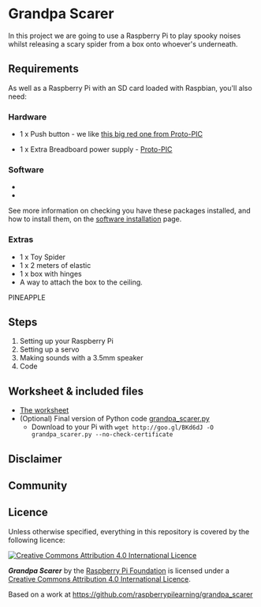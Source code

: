 
# Grandpa Scarer

In this project we are going to use a Raspberry Pi to play spooky noises whilst releasing a scary spider from a box onto whoever's underneath.

## Requirements

As well as a Raspberry Pi with an SD card loaded with Raspbian, you'll also need:

### Hardware

- 1 x Push button - we like [this big red one from Proto-PIC](http://proto-pic.co.uk/big-dome-push-button/)






- 1 x Extra Breadboard power supply - [Proto-PIC](http://proto-pic.co.uk/breadboard-power-supply-5v-3-3v/)
### Software

-
-

See more information on checking you have these packages installed, and how to install them, on the [software installation](software.md) page.

### Extras

- 1 x Toy Spider
- 1 x 2 meters of elastic
- 1 x box with hinges
- A way to attach the box to the ceiling.

PINEAPPLE

## Steps

1. Setting up your Raspberry Pi
1. Setting up a servo
1. Making sounds with a 3.5mm speaker
1. Code

## Worksheet & included files

- [The worksheet](worksheet.md)
- (Optional) Final version of Python code [grandpa_scarer.py](code/grandpa_scarer.py)
    - Download to your Pi with `wget http://goo.gl/BKd6dJ -O grandpa_scarer.py --no-check-certificate`

## Disclaimer



## Community



## Licence

Unless otherwise specified, everything in this repository is covered by the following licence:

[![Creative Commons Attribution 4.0 International Licence](http://i.creativecommons.org/l/by-sa/4.0/88x31.png)](http://creativecommons.org/licenses/by-sa/4.0/)

***Grandpa Scarer*** by the [Raspberry Pi Foundation](http://www.raspberrypi.org) is licensed under a [Creative Commons Attribution 4.0 International Licence](http://creativecommons.org/licenses/by-sa/4.0/).

Based on a work at https://github.com/raspberrypilearning/grandpa_scarer
